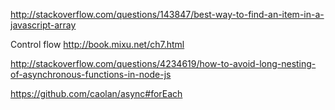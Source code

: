 http://stackoverflow.com/questions/143847/best-way-to-find-an-item-in-a-javascript-array

Control flow
http://book.mixu.net/ch7.html

http://stackoverflow.com/questions/4234619/how-to-avoid-long-nesting-of-asynchronous-functions-in-node-js

https://github.com/caolan/async#forEach